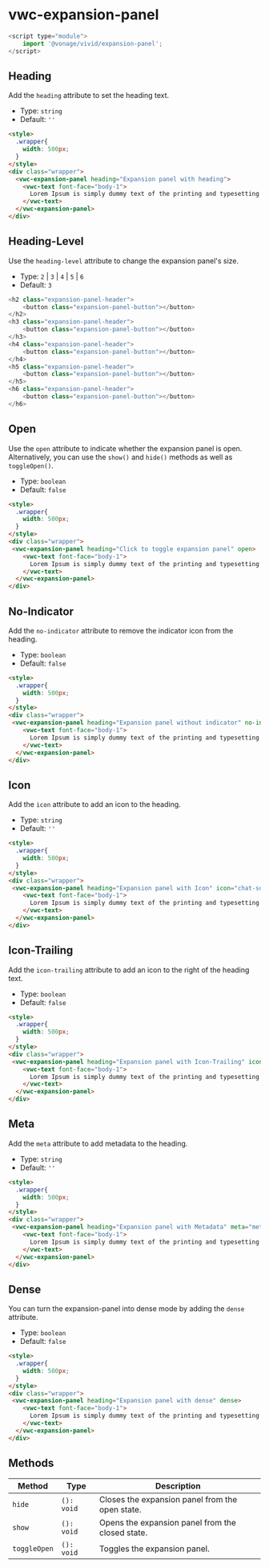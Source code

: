 # vwc-expansion-panel

```js
<script type="module">
    import '@vonage/vivid/expansion-panel';
</script>
```
## Heading
Add the `heading` attribute to set the heading text.

- Type: `string`
- Default: `''`
  
```html preview
<style>
  .wrapper{
    width: 500px;
  }
</style>
<div class="wrapper">
  <vwc-expansion-panel heading="Expansion panel with heading">
    <vwc-text font-face="body-1">
      Lorem Ipsum is simply dummy text of the printing and typesetting industry.
    </vwc-text>
  </vwc-expansion-panel>
</div>
```

## Heading-Level
Use the `heading-level` attribute to change the expansion panel's size.

- Type: `2` | `3` | `4` | `5` | `6`
- Default: `3`

```js
<h2 class="expansion-panel-header">
	<button class="expansion-panel-button"></button>
</h2>
<h3 class="expansion-panel-header">
	<button class="expansion-panel-button"></button>
</h3>
<h4 class="expansion-panel-header">
	<button class="expansion-panel-button"></button>
</h4>
<h5 class="expansion-panel-header">
	<button class="expansion-panel-button"></button>
</h5>
<h6 class="expansion-panel-header">
	<button class="expansion-panel-button"></button>
</h6>
```
## Open
Use the `open` attribute to indicate whether the expansion panel is open.
Alternatively, you can use the `show()` and `hide()` methods as well as `toggleOpen()`.
- Type: `boolean`
- Default: `false`

```html preview
<style>
  .wrapper{
    width: 500px;
  }
</style>
<div class="wrapper">
 <vwc-expansion-panel heading="Click to toggle expansion panel" open>
    <vwc-text font-face="body-1">
      Lorem Ipsum is simply dummy text of the printing and typesetting industry.
    </vwc-text>
  </vwc-expansion-panel>
</div>
```
## No-Indicator
Add the `no-indicator` attribute to remove the indicator icon from the heading.

- Type: `boolean`
- Default: `false`

```html preview
<style>
  .wrapper{
    width: 500px;
  }
</style>
<div class="wrapper">
 <vwc-expansion-panel heading="Expansion panel without indicator" no-indicator>
    <vwc-text font-face="body-1">
      Lorem Ipsum is simply dummy text of the printing and typesetting industry.
    </vwc-text>
  </vwc-expansion-panel>
</div>
```

## Icon
Add the `icon` attribute to add an icon to the heading. 

- Type: `string`
- Default: `''`

```html preview
<style>
  .wrapper{
    width: 500px;
  }
</style>
<div class="wrapper">
 <vwc-expansion-panel heading="Expansion panel with Icon" icon="chat-solid">
    <vwc-text font-face="body-1">
      Lorem Ipsum is simply dummy text of the printing and typesetting industry.
    </vwc-text>
  </vwc-expansion-panel>
</div>
```

## Icon-Trailing
Add the `icon-trailing` attribute to add an icon to the right of the heading text.

- Type: `boolean`
- Default: `false`

```html preview
<style>
  .wrapper{
    width: 500px;
  }
</style>
<div class="wrapper">
 <vwc-expansion-panel heading="Expansion panel with Icon-Trailing" icon="chat-solid" icon-trailing>
    <vwc-text font-face="body-1">
      Lorem Ipsum is simply dummy text of the printing and typesetting industry.
    </vwc-text>
  </vwc-expansion-panel>
</div>
```

## Meta
Add the `meta` attribute to add metadata to the heading. 

- Type: `string`
- Default: `''`

```html preview
<style>
  .wrapper{
    width: 500px;
  }
</style>
<div class="wrapper">
 <vwc-expansion-panel heading="Expansion panel with Metadata" meta="meta-data">
    <vwc-text font-face="body-1">
      Lorem Ipsum is simply dummy text of the printing and typesetting industry.
    </vwc-text>
  </vwc-expansion-panel>
</div>
```
## Dense
You can turn the expansion-panel into dense mode by adding the `dense` attribute.

- Type: `boolean`
- Default: `false`

```html preview
<style>
  .wrapper{
    width: 500px;
  }
</style>
<div class="wrapper">
 <vwc-expansion-panel heading="Expansion panel with dense" dense>
    <vwc-text font-face="body-1">
      Lorem Ipsum is simply dummy text of the printing and typesetting industry.
    </vwc-text>
  </vwc-expansion-panel>
</div>
```

  ## Methods

| Method       | Type       | Description                                      |
| ------------ | ---------- | ------------------------------------------------ |
| `hide`       | `(): void` | Closes the expansion panel from the open state.  |
| `show`       | `(): void` | Opens the expansion panel from the closed state. |
| `toggleOpen` | `(): void` | Toggles the expansion panel.                     |